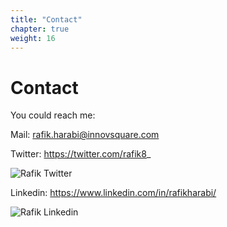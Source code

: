 ```yaml
---
title: "Contact"
chapter: true
weight: 16
---
```

# Contact

<!-- If you want to reach me to invite me speak on your conferences and local events you could reach me: -->


You could reach me:

Mail: rafik.harabi@innovsquare.com

Twitter: https://twitter.com/rafik8_

![Rafik Twitter](/images/rafik8-twitter.png?width=10pc)

Linkedin: https://www.linkedin.com/in/rafikharabi/

![Rafik Linkedin](/images/rafik-linkedin.png?width=10pc)
